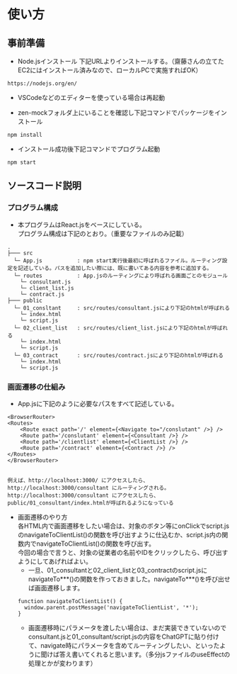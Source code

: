 # 使い方
## 事前準備
* Node.jsインストール
下記URLよりインストールする。（齋藤さんの立てたEC2にはインストール済みなので、ローカルPCで実施すればOK）
```
https://nodejs.org/en/
```

* VSCodeなどのエディターを使っている場合は再起動

* zen-mockフォルダ上にいることを確認し下記コマンドでパッケージをインストール  
```
npm install
```

* インストール成功後下記コマンドでプログラム起動
```
npm start
```

## ソースコード説明
### プログラム構成
* 本プログラムはReact.jsをベースにしている。  
プログラム構成は下記のとおり。（重要なファイルのみ記載）
```
.
├─── src
  └─ App.js           : npm start実行後最初に呼ばれるファイル。ルーティング設定を記述している。パスを追加したい際には、既に書いてある内容を参考に追加する。
  └─ routes           : App.jsのルーティングにより呼ばれる画面ごとのモジュール
    └─ consultant.js
    └─ client_list.js
    └─ contract.js
├─── public
  └─ 01_consltant     : src/routes/consultant.jsにより下記のhtmlが呼ばれる
    └─ index.html
    └─ script.js
  └─ 02_client_list   : src/routes/client_list.jsにより下記のhtmlが呼ばれる
    └─ index.html
    └─ script.js
  └─ 03_contract      : src/routes/contract.jsにより下記のhtmlが呼ばれる
    └─ index.html
    └─ script.js
```

### 画面遷移の仕組み
* App.jsに下記のように必要なパスをすべて記述している。  
```
<BrowserRouter>
<Routes>
    <Route exact path='/' element={<Navigate to="/conslutant" />} />
    <Route path='/conslutant' element={<Consultant />} />
    <Route path='/clientlist' element={<ClientList />} />
    <Route path='/contract' element={<Contract />} />
</Routes>
</BrowserRouter>


例えば、http://localhost:3000/ にアクセスしたら、http://localhost:3000/consultant にルーティングされる。  
http://localhost:3000/consultant にアクセスしたら、public/01_consultant/index.htmlが呼ばれるようになっている
```

* 画面遷移のやり方  
各HTML内で画面遷移をしたい場合は、対象のボタン等にonClickでscript.jsのnavigateToClientList()の関数を呼び出すように仕込むか、script.js内の関数内でnavigateToClientList()の関数を呼び出す。  
今回の場合で言うと、対象の従業者の名前やIDをクリックしたら、呼び出すようにしてあげればよい。
  * 一旦、01_consultantと02_client_listと03_contractのscript.jsにnavigateTo***()の関数を作っておきました。navigateTo***()を呼び出せば画面遷移します。
  ```
  function navigateToClientList() {
    window.parent.postMessage('navigateToClientList', '*');
  }
  ```
  * 画面遷移時にパラメータを渡したい場合は、まだ実装できていないのでconsultant.jsと01_consultant/script.jsの内容をChatGPTに貼り付けて、navigate時にパラメータを含めてルーティングしたい、といったように聞けば答え書いてくれると思います。（多分jsファイルのuseEffectの処理とかが変わります）
